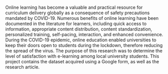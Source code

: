 Online learning has become a valuable and practical resource for curriculum delivery globally as a consequence of safety precautions mandated by COVID-19. Numerous benefits of online learning have been documented in the literature for learners, including quick access to information, appropriate content distribution, content standardization, personalized training, self-pacing, interaction, and enhanced convenience. During the COVID-19 epidemic, online education enabled universities to keep their doors open to students during the lockdown, therefore reducing the spread of the virus. The purpose of this research was to determine the level of satisfaction with e-learning among local university students. This project contains the dataset acquired using a Google form, as well as the research article.
